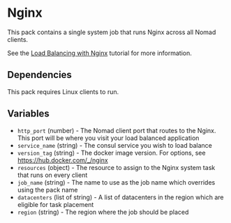 # Nginx

This pack contains a single system job that runs Nginx across all Nomad clients.

See the [Load Balancing with Nginx](https://developer.hashicorp.com/nomad/tutorials/load-balancing/load-balancing-nginx) tutorial for more information.

## Dependencies

This pack requires Linux clients to run.

## Variables

- `http_port` (number) - The Nomad client port that routes to the Nginx. This port will be where you visit your load balanced application
- `service_name` (string) - The consul service you wish to load balance
- `version_tag` (string) - The docker image version. For options, see https://hub.docker.com/_/nginx
- `resources` (object) - The resource to assign to the Nginx system task that runs on every client
- `job_name` (string) - The name to use as the job name which overrides using the pack name
- `datacenters` (list of string) - A list of datacenters in the region which are eligible for task placement
- `region` (string) - The region where the job should be placed
